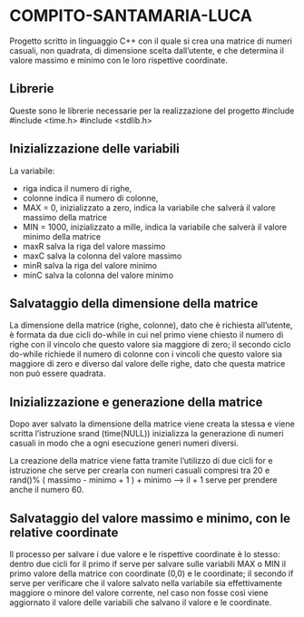 # COMPITO-SANTAMARIA-LUCA
Progetto scritto in linguaggio C++ con il quale si crea una matrice di numeri casuali, non quadrata, di dimensione scelta dall’utente, e che determina il valore massimo e minimo con le loro rispettive coordinate.

## Librerie
Queste sono le librerie necessarie per la realizzazione del progetto
#include <iostream>
#include <time.h>
#include <stdlib.h>

## Inizializzazione delle variabili
La variabile:
-	riga indica il numero di righe, 
-	colonne indica il numero di colonne, 
-	MAX = 0, inizializzato a zero, indica la variabile che salverà il valore massimo della matrice
-	MIN = 1000, inizializzato a mille, indica la variabile che salverà il valore minimo della matrice
-	maxR salva la riga del valore massimo
-	maxC salva la colonna del valore massimo
-	minR salva la riga del valore minimo
-	minC salva la colonna del valore minimo

## Salvataggio della dimensione della matrice
La dimensione della matrice (righe, colonne), dato che è richiesta all’utente, è formata da due cicli do-while in cui nel primo viene chiesto il numero di righe con il vincolo che questo valore sia maggiore di zero; il secondo ciclo do-while richiede il numero di colonne con i vincoli che questo valore sia maggiore di zero e diverso dal valore delle righe, dato che questa matrice non può essere quadrata.

## Inizializzazione e generazione della matrice 
Dopo aver salvato la dimensione della matrice viene creata la stessa e viene scritta l’istruzione srand (time(NULL)) inizializza la generazione di numeri casuali in modo che a ogni esecuzione generi numeri diversi.

La creazione della matrice viene fatta tramite l’utilizzo di due cicli for e istruzione che serve per crearla con numeri casuali compresi tra 20 e rand()% ( massimo - minimo + 1 ) + minimo --> il + 1 serve per prendere anche il numero 60.

## Salvataggio del valore massimo e minimo, con le relative coordinate

Il processo per salvare i due valore e le rispettive coordinate è lo stesso: dentro due cicli for il primo if serve per salvare sulle variabili MAX o MIN il primo valore della matrice con coordinate (0,0) e le coordinate; il secondo if serve per verificare che il valore salvato nella variabile sia effettivamente maggiore o minore del valore corrente, nel caso non fosse così viene aggiornato il valore delle variabili che salvano il valore e le coordinate.
